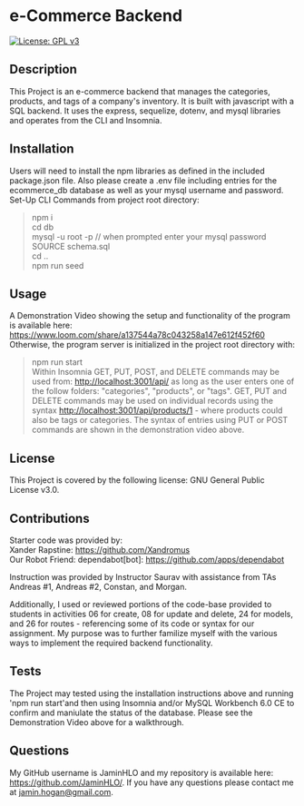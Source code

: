 # e-Commerce Backend

[![License: GPL v3](https://img.shields.io/badge/License-GPLv3-blue.svg)](https://www.gnu.org/licenses/gpl-3.0)

## Description
    
This Project is an e-commerce backend that manages the categories, products, and tags of a company's inventory. It is built with javascript with a SQL backend. It uses the express, sequelize, dotenv, and mysql libraries and operates from the CLI and Insomnia. 
    
## Installation

Users will need to install the npm libraries as defined in the included package.json file. Also please create a .env file including entries for the ecommerce_db database as well as your mysql username and password.
Set-Up CLI Commands from project root directory:
>npm i <br>
>cd db<br>
>mysql -u root -p // when prompted enter your mysql password<br>
>SOURCE schema.sql<br>
>cd ..<br>
>npm run seed<br>

## Usage

A Demonstration Video showing the setup and functionality of the program is available here: <https://www.loom.com/share/a137544a78c043258a147e612f452f60> <br>
Otherwise, the program server is initialized in the project root directory with:
>npm run start<br>
Within Insomnia GET, PUT, POST, and DELETE commands may be used from: <http://localhost:3001/api/> as long as the user enters one of the follow folders: "categories", "products", or "tags". GET, PUT and DELETE commands may be used on individual records using the syntax <http://localhost:3001/api/products/1> - where products could also be tags or categories. The syntax of entries using PUT or POST commands are shown in the demonstration video above.

## License

This Project is covered by the following license: GNU General Public License v3.0.

## Contributions

Starter code was provided by: <br>
Xander Rapstine: https://github.com/Xandromus <br>
Our Robot Friend: dependabot[bot]: https://github.com/apps/dependabot <br>

Instruction was provided by Instructor Saurav with assistance from TAs Andreas #1, Andreas #2, Constan, and Morgan. 

Additionally, I used or reviewed portions of the code-base provided to students in activities 06 for create, 08 for update and delete, 24 for models, and 26 for routes - referencing some of its code or syntax for our assignment. My purpose was to further familize myself with the various ways to implement the required backend functionality.

## Tests

The Project may tested using the installation instructions above and running 'npm run start'and then using Insomnia and/or MySQL Workbench 6.0 CE to confirm and maniulate the status of the database. Please see the Demonstration Video above for a walkthrough.

## Questions

My GitHub username is JaminHLO and my repository is available here: <https://github.com/JaminHLO/>.
If you have any questions please contact me at <jamin.hogan@gmail.com>.
